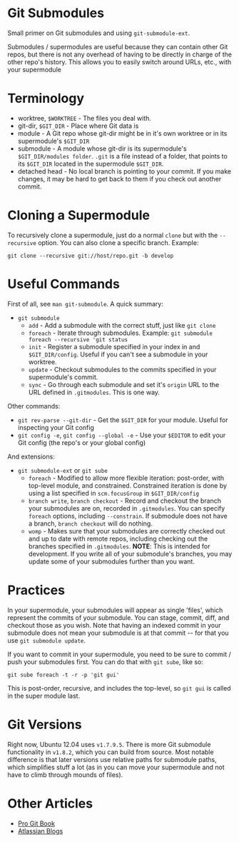 # Git Submodules

Small primer on Git submodules and using `git-submodule-ext`.

Submodules / supermodules are useful because they can contain other Git repos, but there is not any overhead of having to be directly in charge of the other repo's history. This allows you to easily switch around URLs, etc., with your supermodule

# Terminology

*	worktree, `$WORKTREE` - The files you deal with.
*	git-dir, `$GIT_DIR` - Place where Git data is
*	module - A Git repo whose git-dir might be in it's own worktree or in its supermodule's `$GIT_DIR`
*	submodule - A module whose git-dir is its supermodule's `$GIT_DIR/modules folder`. `.git` is a file instead of a folder, that points to its `$GIT_DIR` located in the supermodule `$GIT_DIR`.
*	detached head - No local branch is pointing to your commit. If you make changes, it may be hard to get back to them if you check out another commit.

# Cloning a Supermodule

To recursively clone a supermodule, just do a normal `clone` but with the `--recursive` option. You can also clone a specific branch.
Example:
	
	git clone --recursive git://host/repo.git -b develop

# Useful Commands

First of all, see `man git-submodule`. A quick summary:

* 	`git submodule`
	*	`add` - Add a submodule with the correct stuff, just like `git clone`
	*	`foreach` - Iterate through submodules. Example: `git submodule foreach --recursive 'git status`
	*	`init` - Register a submodule specified in your index in and `$GIT_DIR/config`. Useful if you can't see a submodule in your worktree.
	*	`update` - Checkout submodules to the commits specified in your supermodule's commit.
	*	`sync` - Go through each submodule and set it's `origin` URL to the URL defined in `.gitmodules`. This is one way.

Other commands:

*	`git rev-parse --git-dir` - Get the `$GIT_DIR` for your module. Useful for inspecting your Git config
*	`git config -e`, `git config --global -e` - Use your `$EDITOR` to edit your Git config (the repo's or your global config)

And extensions:

*	`git submodule-ext` or `git sube`
	*	`foreach` - Modified to allow more flexible iteration: post-order, with top-level module, and constrained. Constrained iteration is done by using a list specified in `scm.focusGroup` in `$GIT_DIR/config`
	*	`branch write`, `branch checkout` - Record and checkout the branch your submodules are on, recorded in `.gitmodules`. You can specify `foreach` options, including `--constrain`. If submodule does not have a branch, `branch checkout` will do nothing.
	*	`womp` - Makes sure that your submodules are correctly checked out and up to date with remote repos, including checking out the branches specified in `.gitmodules`. **NOTE**: This is intended for development. If you write all of your submodule's branches, you may update some of your submodules further than you want.

# Practices

In your supermodule, your submodules will appear as single 'files', which represent the commits of your submodule. You can stage, commit, diff, and checkout those as you wish. Note that having an indexed commit in your submodule does not mean your submodule is at that commit -- for that you use `git submodule update`.

If you want to commit in your supermodule, you need to be sure to commit / push your submodules first. You can do that with `git sube`, like so:

	git sube foreach -t -r -p 'git gui'

This is post-order, recursive, and includes the top-level, so `git gui` is called in the super module last.

# Git Versions

Right now, Ubuntu 12.04 uses `v1.7.9.5`. There is more Git submodule functionality in `v1.8.2`, which you can build from source. Most notable difference is that later versions use relative paths for submodule paths, which simplifies stuff a lot (as in you can move your supermodule and not have to climb through mounds of files).

# Other Articles

*	[Pro Git Book](http://git-scm.com/book/en/Git-Tools-Submodules)
*	[Atlassian Blogs](http://blogs.atlassian.com/2013/03/git-submodules-workflows-tips/)